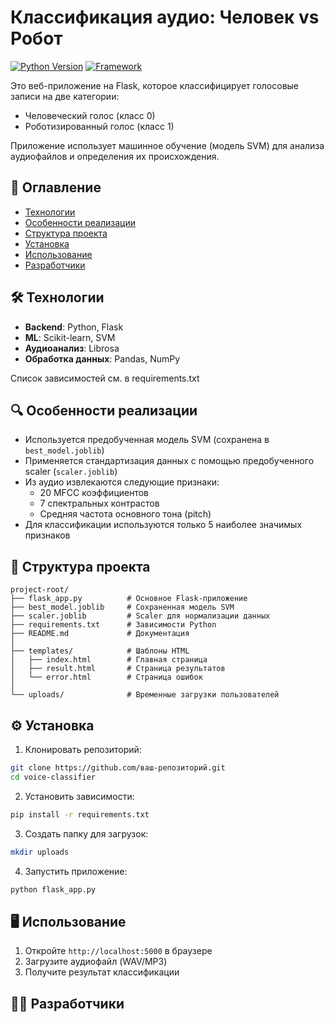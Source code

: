 # Классификация аудио: Человек vs Робот

[![Python Version](https://img.shields.io/badge/python-3.7%2B-blue)](https://www.python.org/)
[![Framework](https://img.shields.io/badge/flask-2.0%2B-lightgrey)](https://flask.palletsprojects.com/)

Это веб-приложение на Flask, которое классифицирует голосовые записи на две категории:
- Человеческий голос (класс 0)
- Роботизированный голос (класс 1)

Приложение использует машинное обучение (модель SVM) для анализа аудиофайлов и определения их происхождения.

## 📌 Оглавление
- [Технологии](#-технологии)
- [Особенности реализации](#-особенности-реализации)
- [Структура проекта](#-структура-проекта)
- [Установка](#-установка)
- [Использование](#-использование)
- [Разработчики](#-разработчики)

## 🛠 Технологии
- **Backend**: Python, Flask
- **ML**: Scikit-learn, SVM
- **Аудиоанализ**: Librosa
- **Обработка данных**: Pandas, NumPy

Список зависимостей см. в requirements.txt

## 🔍 Особенности реализации
- Используется предобученная модель SVM (сохранена в `best_model.joblib`)
- Применяется стандартизация данных с помощью предобученного scaler (`scaler.joblib`)
- Из аудио извлекаются следующие признаки:
  - 20 MFCC коэффициентов
  - 7 спектральных контрастов
  - Средняя частота основного тона (pitch)
- Для классификации используются только 5 наиболее значимых признаков

## 📂 Структура проекта
```
project-root/
├── flask_app.py          # Основное Flask-приложение
├── best_model.joblib     # Сохраненная модель SVM
├── scaler.joblib         # Scaler для нормализации данных
├── requirements.txt      # Зависимости Python
├── README.md             # Документация
│
├── templates/            # Шаблоны HTML
│   ├── index.html        # Главная страница
│   ├── result.html       # Страница результатов
│   └── error.html        # Страница ошибок
│
└── uploads/              # Временные загрузки пользователей
```

## ⚙️ Установка

1. Клонировать репозиторий:
```bash
git clone https://github.com/ваш-репозиторий.git
cd voice-classifier
```

2. Установить зависимости:
```bash
pip install -r requirements.txt
```

3. Создать папку для загрузок:
```bash
mkdir uploads
```

4. Запустить приложение:
```bash
python flask_app.py
```

## 🖥 Использование
1. Откройте `http://localhost:5000` в браузере
2. Загрузите аудиофайл (WAV/MP3)
3. Получите результат классификации

## 👨‍💻 Разработчики




